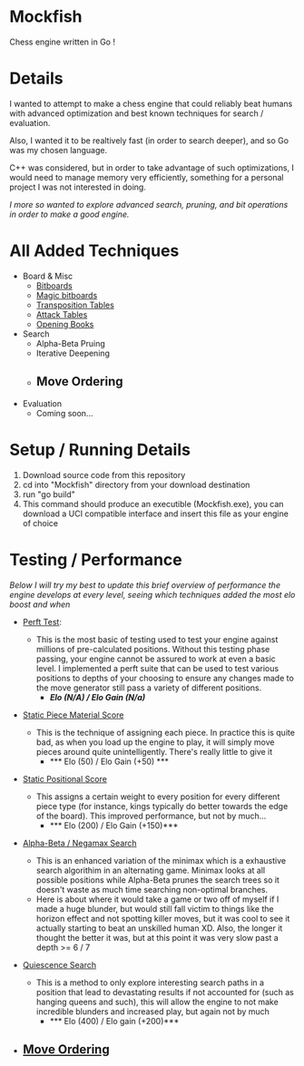 # Mockfish
Chess engine written in Go !

# Details
I wanted to attempt to make a chess engine that could reliably beat humans
with advanced optimization and best known techniques for search / evaluation.

Also, I wanted it to be realtively fast (in order to search deeper), and so Go
was my chosen language. 

C++ was considered, but in order to take advantage of such optimizations, I would need to manage memory very efficiently, something for a personal project I was not interested in doing. 

*I more so wanted to explore advanced search, pruning, and bit operations in order to make a good engine.*

# All Added Techniques
- Board & Misc
    - [Bitboards](https://www.chessprogramming.org/Bitboards)
    - [Magic bitboards](https://www.chessprogramming.org/Magic_Bitboards#:~:text=Magic%20bitboards%20applies%20perfect%20hashing,different%2C%20but%20redundant%20outer%20squares.)
    - [Transposition Tables](https://www.chessprogramming.org/Transposition_Table)
    - [Attack Tables](https://www.chessprogramming.org/Attack_and_Defend_Maps)
    - [Opening Books]()
- Search 
    - Alpha-Beta Pruing
    - Iterative Deepening
    - Move Ordering 
        -
- Evaluation
    - Coming soon...

# Setup / Running Details
1. Download source code from this repository
2. cd into "Mockfish" directory from your download destination
3. run "go build"
4. This command should produce an executible (Mockfish.exe), you can download a UCI compatible interface and insert this file as your engine of choice


# Testing / Performance
*Below I will try my best to update this brief overview of performance the engine develops at every level, seeing which techniques added the most elo boost and when*

- [Perft Test](https://www.chessprogramming.org/Perft_Results):
    - This is the most basic of testing used to test your engine against millions of pre-calculated positions. Without this testing phase passing, your engine cannot be assured to work at even a basic level. I implemented a perft suite that can be used to test various positions to depths of your choosing to ensure any changes made to the move generator still pass a variety of different positions.
        - ***Elo (N/A) / Elo Gain (N/a)***

- [Static Piece Material Score](https://www.dailychess.com/rival/programming/evaluation.php)
    - This is the technique of assigning each piece. In practice this is quite bad, as when you load up the engine to play, it will simply move pieces around quite unintelligently. There's really little to give it 
        - *** Elo (50) / Elo Gain (+50) ***

- [Static Positional Score](https://www.dailychess.com/rival/programming/evaluation.php)
    - This assigns a certain weight to every position for every different piece type (for instance, kings typically do better towards the edge of the board). This improved performance, but not by much...
        - *** Elo (200) / Elo Gain (+150)***

- [Alpha-Beta / Negamax Search](https://web.mit.edu/6.034/wwwbob/handout3-fall11.pdf)
    - This is an enhanced variation of the minimax which is a exhaustive search algorithim in an alternating game. Minimax looks at all possible positions while Alpha-Beta prunes the search trees so it doesn't waste as much time searching non-optimal branches. 
    - Here is about where it would take a game or two off of myself if I made a huge blunder, but would still fall victim to things like the horizon effect and not spotting killer moves, but it was cool to see it actually starting to beat an unskilled human XD. Also, the longer it thought the better it was, but at this point it was very slow past a depth >= 6 / 7

- [Quiescence Search]()
    - This is a method to only explore interesting search paths in a position that lead to devastating results if not accounted for (such as hanging queens and such), this will allow the engine to not make incredible blunders and increased play, but again not by much
        - *** Elo (400) / Elo gain (+200)***

- [Move Ordering]()
    - 
